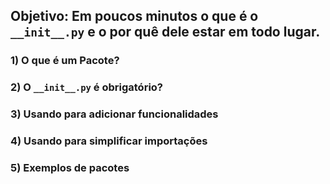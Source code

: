 ## Objetivo: Em poucos minutos o que é o `__init__.py` e o por quê dele estar em todo lugar.
### 1) O que é um Pacote?
### 2) O `__init__.py` é obrigatório?
### 3) Usando para adicionar funcionalidades
### 4) Usando para simplificar importações
### 5) Exemplos de pacotes